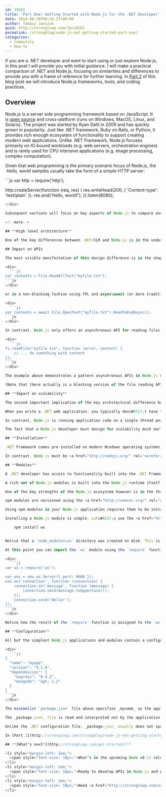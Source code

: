 ```yaml
---
id: 19261
title: 'Part One: Getting Started with Node.js for the .NET Developer'
date: 2014-08-20T08:25:27+00:00
author: Tomasz Janczuk
guid: http://strongloop.com/?p=19261
permalink: /strongblog/node-js-net-getting-started-part-one/
categories:
  - Community
  - How-To
---
```

If you are a .NET developer and want to start using or just explore Node.js, in this post I will provide you with initial guidance. I will make a practical comparison of .NET and Node.js, focusing on similarities and differences to provide you with a frame of reference for further learning. In <a href=" http://strongloop.com/strongblog/node-js-net-getting-started-part-two/" rel="noreferrer">Part 2</a> of this blog post we will introduce Node.js frameworks, tools, and coding practices.

## **Overview**

Node.js is a server side programming framework based on JavaScript. It is <a href="https://github.com/joyent/node" rel="noreferrer">open source</a> and cross-platform (runs on Windows, MacOS, Linux, and Solaris). The project was started by Ryan Dahl in 2009 and has quickly grown in popularity. Just like .NET framework, Ruby on Rails, or Python, it provides rich enough ecosystem of functionality to support creating modern web applications. Unlike .NET Framework, Node.js focuses primarily on IO-bound workloads (e.g. web servers, orchestration engines) and is rarely used for CPU intensive applications (e.g. image processing, complex computation).

Given that web programming is the primary scenario focus of Node.js, the  _Hello, world_ samples usually take the form of a simple HTTP server:

<div>
  ```js
var http = require('http');

http.createServer(function (req, res) {
    res.writeHead(200, { 'Content-type': 'text/plain' });
    res.end('Hello, world!');
}).listen(8080);
```js
</div>

Subsequent sections will focus on key aspects of Node.js to compare and contrast them with .NET framework.

<!--more-->

## **High level architecture**

One of the key differences between .NET/CLR and Node.js is in the underlying architecture. CLR is a multi-threaded runtime, while Node.js executes application code on a single thread within a process. Work scheduling in CLR focuses on assigning CPU time to threads, taking into account thread-blocking operations, and is abstracted away from the developer for the most part. In contrast, Node.js code execution is driven by a central, single-threaded event loop which executes non-blocking event handlers on that thread. Event handlers implemented by the application must be non-blocking. If they perform CPU blocking operation or computation, subsequent events will starve. For example, if you made a blocking API call within the message handler of the_Hello, world_ <a href="https://gist.github.com/tjanczuk/b849e7b0aa7775a72020#overview" rel="noreferrer">HTTP server above</a>, your web server application would be unresponsive to HTTP requests that arrived while the computation is taking place. Developers must be much more aware of work scheduling in a Node.js application than in a .NET application.

## Impact on APIs

The most visible manifestation of this design difference is in the shape of the APIs .NET and Node.js offer. While .NET usually provides both blocking and asynchronous (non-blocking) API versions for long running IO operations, Node.js offers almost exclusively asynchronous APIs. For example, reading a file in .NET may be implemented in a blocking fashion with:

<div>
  ```js
var contents = File.ReadAllText("myfile.txt");
```js
</div>

or in a non-blocking fashion using TPL and async\await (or more traditional async APIs in .NET):

<div>
  ```js
var contents = await File.OpenText("myfile.txt").ReadToEndAsync();
```js
</div>

In contrast, Node.js only offers an asynchronous API for reading files:

<div>
  ```js
fs.readFile("myfile.txt", function (error, content) {
    // ... do something with content
});
```js
</div>

The example above demonstrates a pattern asynchronous APIs in Node.js often follow: the `fs.readFile` API starts an asynchronous IO operation of reading a file, and invokes the callback function specified as the second parameter only when that operation completes. At that point the content of the file is already in memory and can be provided to the application without blocking.

(Note that there actually is a blocking version of the file reading API in Node; however, its use in practice is limited to narrow scenarios that do not require the process to remain responsive to other events).

## **Impact on scalability**

The second important implication of the key architectural difference between .NET/CLR and Node.js is in how applications scale out.

When you write a .NET web application, you typically don&#8217;t have to do anything special about scalability until your application cannot be accommodated by a single server VM. CLR&#8217;s multi-threaded scheduler knows how to fully leverage multi-core CPUs of modern servers, allowing code in your application to execute in parallel on multiple cores of a single machine.

In contrast, Node.js is running application code on a single thread per process, and therefore cannot fully leverage multi-core CPUs using just one process. A Node.js developer faces the scalability problem much earlier than a .NET developer: as soon as the capacity of a _single CPU core_ is insufficient to handle the application logic. Fortunately Node.js makes it easy to scale out your application to multi-core CPUs using the built-in <a href="http://nodejs.org/api/cluster.html" rel="noreferrer">cluster</a> module, optionally with the added management features of <a href="https://github.com/strongloop/strong-cluster-control" rel="noreferrer">strong-cluster-control</a>. Using _cluster_, with a few extra lines of code you can spawn multiple child processes, each running the same application code. If your application has a network listener (e.g. an HTTP server), all spawned processes will be listening on the same network port, and the operating system kernel will load balance new connections across the spawned processes. That way, a Node.js application can fully leverage the CPU power of a multi-core, multi-CPU server. The _strong-cluster-control_ module by StrongLoop enhances _cluster_ with the ability to monitor child processes, throttle their restarts in case of frequent failures and control the cluster through an API or command line tool.

The fact that a Node.js developer must design for scalability much earlier than a .NET developer has another advantage. Designing for scalability early usually results in cleaner application architecture. Many of the mechanisms a developer would use to scale out to multi-core servers would be used verbatim to scale out to a multi-server web farm. For example, scaling out to multi-core servers often requires a mechanism to externalize application state, something a similar .NET application can simply accomplish with shared in-memory state (with complexity that usually manifests itself only later in the form of race conditions and deadlocks).

## **Installation**

.NET Framework comes pre-installed on modern Windows operating systems. As long as the version of the framework matches your needs, your .NET application can immediately run on those systems.

In contrast, Node.js must be <a href="http://nodejs.org/" rel="noreferrer">explicitly installed</a>. Fortunately, Node.js has a much smaller and portable runtime than .NET Framework. The core Node.js runtime on Windows is a self-contained executable less than 7MB in size (as of Node.js version v0.10.28). Given that, it is not unreasonable to re-distribute the Node.js runtime along with your application, especially if you have a dependency on a particular version.

## **Modules**

A .NET developer has access to functionality built into the .NET Framework itself as well as third party .NET components distributed as <a href="http://www.nuget.org/" rel="noreferrer">NuGet</a> packages. In Node.js, consistent units of functionality are packaged as<a href="http://nodejs.org/api/modules.html" rel="noreferrer">modules</a>, which are then imported into the application using the `require` function.

A rich set of Node.js modules is built into the Node.js runtime itself, and part of the single executable file representing the runtime (`node.exe` on Windows). The built-in modules range in functionality from file system operations, to process management, cryptography, clustering, to creating TCP, HTTP, and UDP clients and servers. In essence, one can already get a decent mileage out of the built-in modules. You can get an idea of the functional span of the built-in modules by looking at <a href="http://nodejs.org/api/" rel="noreferrer">Node.js API documentation</a>.

One of the key strengths of the Node.js ecosystem however is in the thriving open source community providing Node.js extensions. The central repository of these extensions is <a href="https://www.npmjs.org/" rel="noreferrer">npm</a>. As of this writing, there are over 70k modules on npm (compare this to over 20k NuGet packages for .NET Framework). The span of functionality offered by npm modules can only be characterized as _everything under the Sun_: you will find modules that allow communication with most SQL and NoSQL storage solutions, messaging systems, MVC and REST frameworks, templating engines, protocol implementations, etc. Although this is not a requirement, the de-facto pattern Node.js community follows is that a module published on npm also hosts its source code on GitHub.

npm modules are versioned using the <a href="http://semver.org/" rel="noreferrer">semver</a> versioning semantics. Following this semantics is important to allow the system to choose the correct version of a module during automatic module installation (see<a href="https://gist.github.com/tjanczuk/b849e7b0aa7775a72020#configuration" rel="noreferrer">configuration</a>).

Using npm modules in your Node.js application requires them to be installed, similarly to installing NuGet packages for a .NET application. Every Node.js distribution or build contains an npm package manager. This is a command line npm client application (written in Node.js itself) that allows you to search, install, manage, and publish npm modules.

Installing a Node.js module is simple. Let&#8217;s use the <a href="https://www.npmjs.org/package/ws" rel="noreferrer">ws</a> module to implement a simple WebSocket server in Node.js. You will also notice that the source code of the module along with its documentation are on GitHub at<a href="https://github.com/einaros/ws" rel="noreferrer">einaros/ws</a>, which is the pattern followed by vast majority of Node.js modules. First, install the module:

    npm install ws
    

Notice that a `node_modules\ws` directory was created on disk. This is where the module code is stored and where the Node.js runtime will <a href="http://nodejs.org/api/modules.html" rel="noreferrer">load it from</a> when the application runs.

At this point you can import the `ws` module using the `require` function within your Node.js application and implement your WebSocket server using APIs it offers:

<div>
  ```js
var ws = require('ws');

var wss = new ws.Server({ port: 8080 });
wss.on('connection', function (connection) {
    connection.on('message', function (message) {
        connection.send(message.toUpperCase());
    });
    connection.send('Hello!');
});
```js
</div>

Notice how the result of the `require` function is assigned to the `ws` variable. This mechanism allows you to create your own namespace for the APIs exposed by the `ws` module by making them available as functions and properties of an object whose name your application controls. This mechanism is similar to <a href="http://msdn.microsoft.com/en-us/library/sf0df423.aspx" rel="noreferrer">using alias directives</a> in .NET, except it is much more commonly used in Node.js applications and modules.

## **Configuration**

All but the simplest Node.js applications and modules contain a configuration file called `package.json`. The primary purpose of this file is to specify the name of the package, its version, and to declare dependencies: other Node.js modules that a particular module requires to function correctly. These aspects of the _package.json_ are similar to the manifest embedded in .NET assemblies. Other roles this file plays include specifying custom post-installation steps, ways of running tests, or development time dependencies. The full <a href="https://www.npmjs.org/doc/json.html" rel="noreferrer">specification of the package.json file</a> explains the capabilities in detail.

<div>
  ```js
{
  "name": "myapp",
  "version": "0.1.0",
  "dependencies": {
    "express": "0.4.2",
    "mongodb": "&gt; 1.2"
  }
}
```js
</div>

The minimalist `package.json` file above specifies _myname_ as the application name, sets the version number to 0.1.0, and declares that the application depends on the _express_ and _mongodb_ npm modules. Module dependencies can require a very specific version of a module (e.g. 0.4.2) or provide a more relaxed version constraint (e.g. `> 1.2`). In general applications should be as specific as possible in declaring module versions. When comparing module versions, the <a href="http://semver.org/" rel="noreferrer">semver</a> semantics applies.

The _package.json_ file is read and interpreted not by the application itself, but by the npm client tool than manages npm modules. In particular, calling `npm install` in a directory that contains a _package.json_ file will ensure that all modules the component depends on are available in the environment; missing modules will be obtained from the npm repository. Running `npm install` is part of a typical workflow of deploying a Node.js application.

Unlike the .NET configuration file, _package.json_ usually does not specify any application settings. Node.js application settings are commonly passed to the application through environment variables. Some applications introduce their own, file-based mechanisms of specifying settings. Typically these files use JSON or YAML formats, which are easy to parse in JavaScript and easier to work with for a human than XML.

In [Part 2](http://strongloop.com/strongblog/node-js-net-getting-started-part-two/) of this blog I will explore frameworks, tools, hosting, and coding practices of Node.js.

## **[What’s next?](http://strongloop.com/get-started/)**

<li style="margin-left: 2em;">
  <span style="font-size: 18px;">What’s in the upcoming Node v0.12 release? <a href="http://strongloop.com/node-js/whats-new-in-node-js-v0-12/">Six new features, plus new and breaking APIs</a>.</span>
</li>
<li style="margin-left: 2em;">
  <span style="font-size: 18px;">Ready to develop APIs in Node.js and get them connected to your data? Check out the Node.js <a href="http://strongloop.com/node-js/loopback/">LoopBack framework</a>. We’ve made it easy to get started either locally or on your favorite cloud, with a <a href="http://strongloop.com/get-started/">simple npm install</a>.</span>
</li>
<li style="margin-left: 2em;">
  <span style="font-size: 18px;">Need <a href="http://strongloop.com/node-js-support/expertise/">training and certification</a> for Node? Learn more about both the private and open options StrongLoop offers.</span>
</li>
